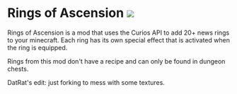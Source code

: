 # Rings of Ascension <img src="http://cf.way2muchnoise.eu/full_379208_downloads.svg">
Rings of Ascension is a mod that uses the Curios API to add 20+ news rings to your minecraft. Each ring has its own special effect that is activated when the ring is equipped.

Rings from this mod don't have a recipe and can only be found in dungeon chests.

DatRat's edit: just forking to mess with some textures.
